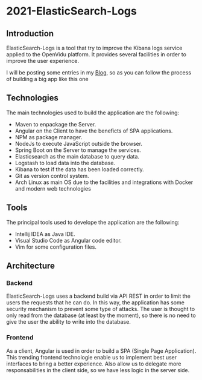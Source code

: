 # 2021-ElasticSearch-Logs
## Introduction
ElasticSearch-Logs is a tool that try to improve the Kibana logs service applied to the OpenVidu platform. It provides several facilities in order to improve the user experience.

I will be posting some entries in my [Blog](https://medium.com/@cris.dgrnu), so as you can follow the process of building a big app like this one 

## Technologies
The main technologies used to build the application are the following:
- Maven to enpackage the Server.
- Angular on the Client to have the beneficts of SPA applications.
- NPM as package manager.
- NodeJs to execute JavaScript outside the browser.
- Spring Boot on the Server to manage the services.
- Elasticsearch as the main database to query data.
- Logstash to load data into the database.
- Kibana to test if the data has been loaded correctly.
- Git as version control system.
- Arch Linux as main OS due to the facilities and integrations with Docker and modern web technologies

## Tools
The principal tools used to develope the application are the following:
- Intellij IDEA as Java IDE.
- Visual Studio Code as Angular code editor.
- Vim for some configuration files.

## Architecture
### Backend
ElasticSearch-Logs uses a backend build via API REST in order to limit the users the requests that he can do. In this way, the application has some security mechanism to prevent some type of attacks. The user is thought to only read from the database (at least by the moment), so there is no need to give the user the ability to write into the database.

### Frontend
As a client, Angular is used in order to build a SPA (Single Page Application). This trending frontend technologie enable us to implement best user interfaces to bring a better experience. Also allow us to delegate more responsabilities in the client side, so we have less logic in the server side. 

